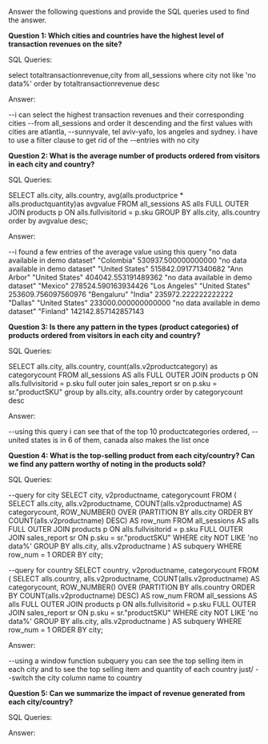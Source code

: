 Answer the following questions and provide the SQL queries used to find the answer.

    
**Question 1: Which cities and countries have the highest level of transaction revenues on the site?**


SQL Queries:

select totaltransactionrevenue,city
from all_sessions
where city not like 'no data%'
order by totaltransactionrevenue desc


Answer:

--i can select the highest transaction revenues and their corresponding cities 
--from all_sessions and order it descending and the first values with cities are atlantla,
--sunnyvale, tel aviv-yafo, los angeles and sydney. i have to use a filter clause to get rid of the
--entries with no city


**Question 2: What is the average number of products ordered from visitors in each city and country?**

SQL Queries:

SELECT
  alls.city,
  alls.country,
  avg(alls.productprice * alls.productquantity)as avgvalue
FROM all_sessions AS alls
FULL OUTER JOIN products p ON alls.fullvisitorid = p.sku
GROUP BY alls.city, alls.country
order by avgvalue desc;


Answer:

--i found a few entries of the average value using this query
"no data available in demo dataset"	"Colombia"	530937.500000000000
"no data available in demo dataset"	"United States"	515842.091771340682
"Ann Arbor"				"United States"	404042.553191489362
"no data available in demo dataset"	"Mexico"	278524.590163934426
"Los Angeles"				"United States"	253609.756097560976
"Bengaluru"				"India"	235972.222222222222
"Dallas"				"United States"	233000.000000000000
"no data available in demo dataset"	"Finland"	142142.857142857143

**Question 3: Is there any pattern in the types (product categories) of products ordered from visitors in each city and country?**


SQL Queries:

SELECT alls.city, alls.country,
count(alls.v2productcategory) as categorycount
FROM all_sessions AS alls
FULL OUTER JOIN products p ON alls.fullvisitorid = p.sku
full outer join sales_report sr on p.sku = sr."productSKU"
group by alls.city, alls.country
order by categorycount desc


Answer:

--using this query i can see that of the top 10 productcategories ordered,
-- united states is in 6 of them, canada also makes the list once



**Question 4: What is the top-selling product from each city/country? Can we find any pattern worthy of noting in the products sold?**


SQL Queries:

--query for city
SELECT city, v2productname, categorycount
FROM (
  SELECT
    alls.city,
    alls.v2productname,
    COUNT(alls.v2productname) AS categorycount,
    ROW_NUMBER() OVER (PARTITION BY alls.city ORDER BY COUNT(alls.v2productname) DESC) AS row_num
  FROM
    all_sessions AS alls
  FULL OUTER JOIN products p ON alls.fullvisitorid = p.sku
  FULL OUTER JOIN sales_report sr ON p.sku = sr."productSKU"
  WHERE city NOT LIKE 'no data%'
  GROUP BY alls.city, alls.v2productname
) AS subquery
WHERE row_num = 1
ORDER BY city;

--query for country
SELECT country, v2productname, categorycount
FROM (
  SELECT
    alls.country,
    alls.v2productname,
    COUNT(alls.v2productname) AS categorycount,
    ROW_NUMBER() OVER (PARTITION BY alls.country ORDER BY COUNT(alls.v2productname) DESC) AS row_num
  FROM
    all_sessions AS alls
  FULL OUTER JOIN products p ON alls.fullvisitorid = p.sku
  FULL OUTER JOIN sales_report sr ON p.sku = sr."productSKU"
  WHERE city NOT LIKE 'no data%'
  GROUP BY alls.city, alls.v2productname
) AS subquery
WHERE row_num = 1
ORDER BY city;

Answer:

--using a window function  subquery you can see the top selling item in each city and to see the top selling item and quantity of each country just/
--switch the city column name to country


**Question 5: Can we summarize the impact of revenue generated from each city/country?**

SQL Queries:



Answer:







